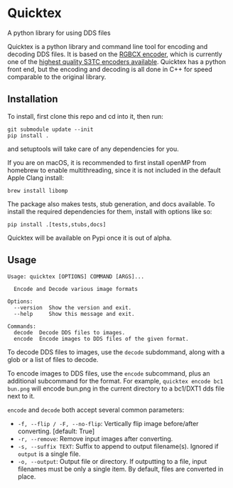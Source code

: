 # Quicktex
A python library for using DDS files

Quicktex is a python library and command line tool for encoding and decoding DDS files.
It is based on the [RGBCX encoder](https://github.com/drewcassidy/bc7enc), which is currently
one of the [highest quality S3TC encoders available](https://aras-p.info/blog/2020/12/08/Texture-Compression-in-2020/).
Quicktex has a python front end, but the encoding and decoding is all done in C++ for speed
comparable to the original library.

## Installation

To install, first clone this repo and cd into it, then run:

```shell
git submodule update --init
pip install .
```
and setuptools will take care of any dependencies for you.

If you are on macOS, it is recommended to first install openMP from homebrew to enable 
multithreading, since it is not included in the default Apple Clang install:

```shell
brew install libomp
```

The package also makes tests, stub generation, and docs available. To install the 
required dependencies for them, install with options like so:

```shell
pip install .[tests,stubs,docs]
```

Quicktex will be available on Pypi once it is out of alpha.

## Usage

```
Usage: quicktex [OPTIONS] COMMAND [ARGS]...

  Encode and Decode various image formats

Options:
  --version  Show the version and exit.
  --help     Show this message and exit.

Commands:
  decode  Decode DDS files to images.
  encode  Encode images to DDS files of the given format.
```

To decode DDS files to images, use the `decode` subdommand, along with a glob or a
list of files to decode. 

To encode images to DDS files, use the `encode` subcommand, plus an additional
subcommand for the format. For example, `quicktex encode bc1 bun.png` will encode
bun.png in the current directory to a bc1/DXT1 dds file next to it.

`encode` and `decode` both accept several common parameters:

- `-f, --flip / -F, --no-flip`:  Vertically flip image before/after converting. 
  [default: True]
- `-r, --remove`: Remove input images after converting.
- `-s, --suffix TEXT`: Suffix to append to output filename(s). 
  Ignored if `output` is a single file.
- `-o, --output`:  Output file or directory. If outputting to a file, input filenames 
  must be only a single item. By default, files are converted in place.

